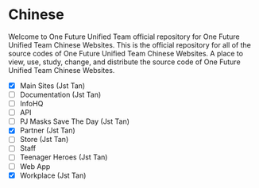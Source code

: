 # Chinese
Welcome to One Future Unified Team official repository for One Future Unified Team Chinese Websites. This is the official repository for all of the source codes of One Future Unified Team Chinese Websites. A place to view, use, study, change, and distribute the source code of One Future Unified Team Chinese Websites. 

- [x] Main Sites (Jst Tan) 
- [ ] Documentation (Jst Tan)
- [ ] InfoHQ 
- [ ] API
- [ ] PJ Masks Save The Day (Jst Tan)
- [x] Partner (Jst Tan)
- [ ] Store (Jst Tan)
- [ ] Staff
- [ ] Teenager Heroes (Jst Tan)
- [ ] Web App
- [x] Workplace (Jst Tan)

